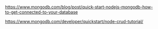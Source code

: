 https://www.mongodb.com/blog/post/quick-start-nodejs-mongodb-how-to-get-connected-to-your-database

https://www.mongodb.com/developer/quickstart/node-crud-tutorial/